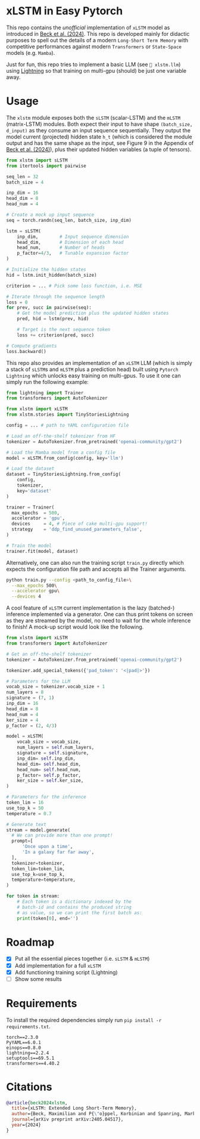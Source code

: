 # xLSTM in Easy Pytorch

This repo contains the _unofficial_ implementation of `xLSTM` model as introduced in [Beck et al. (2024)](https://arxiv.org/abs/2405.04517). This repo is developed mainly for didactic purposes to spell out the details of a modern `Long-Short Term Memory` with competitive performances against modern `Transformers` or `State-Space` models (e.g. `Mamba`).

Just for fun, this repo tries to implement a basic LLM (see `📂 xlstm.llm`) using [Lightning](https://lightning.ai/docs/pytorch/stable/) so that training on multi-gpu (should) be just one variable away.

# Usage

The `xlstm` module exposes both the `sLSTM` (scalar-LSTM) and the `mLSTM` (matrix-LSTM) modules. Both expect their input to have shape `(batch_size, d_input)` as they consume an input sequence sequentially. They output the model current (projected) hidden state `h_t` (which is considered the module output and has the same shape as the input, see Figure 9 in the Appendix of [Beck et al. (2024)](https://arxiv.org/abs/2405.04517)), plus their updated hidden variables (a tuple of tensors).

```python
from xlstm import sLSTM
from itertools import pairwise

seq_len = 32
batch_size = 4

inp_dim = 16
head_dim = 8
head_num = 4

# Create a mock up input sequence
seq = torch.randn(seq_len, batch_size, inp_dim)

lstm = sLSTM(
    inp_dim,        # Input sequence dimension
    head_dim,       # Dimension of each head
    head_num,       # Number of heads
    p_factor=4/3,   # Tunable expansion factor
)

# Initialize the hidden states
hid = lstm.init_hidden(batch_size)

criterion = ... # Pick some loss function, i.e. MSE

# Iterate through the sequence length
loss = 0
for prev, succ in pairwise(seq):
    # Get the model prediction plus the updated hidden states
    pred, hid = lstm(prev, hid)

    # Target is the next sequence token
    loss += criterion(pred, succ)

# Compute gradients
loss.backward()
```

This repo also provides an implementation of an `xLSTM` LLM (which is simply a stack of `sLSTM`s and `mLSTM` plus a prediction head) built using `Pytorch Lightning` which unlocks easy training on multi-gpus. To use it one can simply run the following example:

```python
from lightning import Trainer
from transformers import AutoTokenizer

from xlstm import xLSTM
from xlstm.stories import TinyStoriesLightning

config = ... # path to YAML configuration file

# Load an off-the-shelf tokenizer from HF
tokenizer = AutoTokenizer.from_pretrained('openai-community/gpt2')

# Load the Mamba model from a config file
model = xLSTM.from_config(config, key='llm')

# Load the dataset
dataset = TinyStoriesLightning.from_config(
    config,
    tokenizer,
    key='dataset'
)

trainer = Trainer(
  max_epochs  = 500,
  accelerator = 'gpu',
  devices     = 4, # Piece of cake multi-gpu support!
  strategy    = 'ddp_find_unused_parameters_false',
)

# Train the model
trainer.fit(model, dataset)
```

Alternatively, one can also run the training script `train.py` directly which expects the configuration file path and accepts all the Trainer arguments.

```bash
python train.py --config <path_to_config_file>\
  --max_epochs 500\
  --accelerator gpu\
  --devices 4
```

A cool feature of `xLSTM` current implementation is the lazy (batched-) inference implemented via a generator. One can thus print tokens on screen as they are streamed by the model, no need to wait for the whole inference to finish! A mock-up script would look like the following.

```python
from xlstm import xLSTM
from transformers import AutoTokenizer

# Get an off-the-shelf tokenizer
tokenizer = AutoTokenizer.from_pretrained('openai-community/gpt2')

tokenizer.add_special_tokens({'pad_token': '<|pad|>'})

# Parameters for the LLM
vocab_size = tokenizer.vocab_size + 1
num_layers = 8
signature = (7, 1)
inp_dim = 16
head_dim = 8
head_num = 4
ker_size = 4
p_factor = (2, 4/3)

model = xLSTM(
    vocab_size = vocab_size,
    num_layers = self.num_layers,
    signature = self.signature,
    inp_dim= self.inp_dim,
    head_dim= self.head_dim,
    head_num= self.head_num,
    p_factor= self.p_factor,
    ker_size = self.ker_size,
)

# Parameters for the inference
token_lim = 16
use_top_k = 50
temperature = 0.7

# Generate text
stream = model.generate(
  # We can provide more than one prompt!
  prompt=[
      'Once upon a time',
      'In a galaxy far far away',
  ],
  tokenizer=tokenizer,
  token_lim=token_lim,
  use_top_k=use_top_k,
  temperature=temperature,
)

for token in stream:
    # Each token is a dictionary indexed by the
    # batch-id and contains the produced string
    # as value, so we can print the first batch as:
    print(token[0], end='')
```

# Roadmap

- [x] Put all the essential pieces together (i.e. `sLSTM` & `mLSTM`)
- [x] Add implementation for a full `xLSTM`
- [x] Add functioning training script (Lightning)
- [ ] Show some results

# Requirements

To install the required dependencies simply run `pip install -r requirements.txt`.

```
torch==2.3.0
PyYAML==6.0.1
einops==0.8.0
lightning==2.2.4
setuptools==69.5.1
transformers==4.40.2
```

# Citations

```bibtex
@article{beck2024xlstm,
  title={xLSTM: Extended Long Short-Term Memory},
  author={Beck, Maximilian and P{\"o}ppel, Korbinian and Spanring, Markus and Auer, Andreas and Prudnikova, Oleksandra and Kopp, Michael and Klambauer, G{\"u}nter and Brandstetter, Johannes and Hochreiter, Sepp},
  journal={arXiv preprint arXiv:2405.04517},
  year={2024}
}
```
